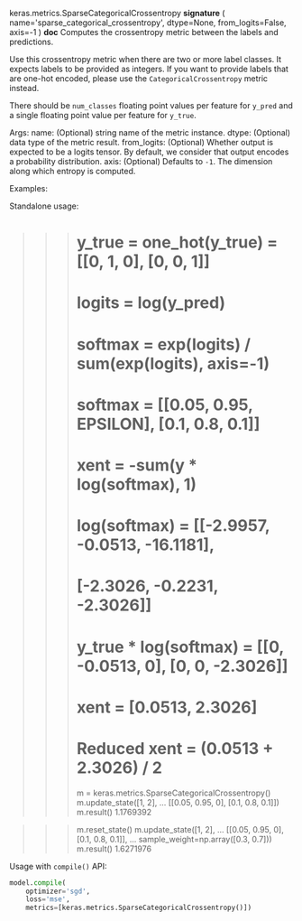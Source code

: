 keras.metrics.SparseCategoricalCrossentropy
__signature__
(
  name='sparse_categorical_crossentropy',
  dtype=None,
  from_logits=False,
  axis=-1
)
__doc__
Computes the crossentropy metric between the labels and predictions.

Use this crossentropy metric when there are two or more label classes.
It expects labels to be provided as integers. If you want to provide labels
that are one-hot encoded, please use the `CategoricalCrossentropy`
metric instead.

There should be `num_classes` floating point values per feature for `y_pred`
and a single floating point value per feature for `y_true`.

Args:
    name: (Optional) string name of the metric instance.
    dtype: (Optional) data type of the metric result.
    from_logits: (Optional) Whether output is expected
        to be a logits tensor. By default, we consider that output
        encodes a probability distribution.
    axis: (Optional) Defaults to `-1`.
        The dimension along which entropy is computed.

Examples:

Standalone usage:

>>> # y_true = one_hot(y_true) = [[0, 1, 0], [0, 0, 1]]
>>> # logits = log(y_pred)
>>> # softmax = exp(logits) / sum(exp(logits), axis=-1)
>>> # softmax = [[0.05, 0.95, EPSILON], [0.1, 0.8, 0.1]]
>>> # xent = -sum(y * log(softmax), 1)
>>> # log(softmax) = [[-2.9957, -0.0513, -16.1181],
>>> #                [-2.3026, -0.2231, -2.3026]]
>>> # y_true * log(softmax) = [[0, -0.0513, 0], [0, 0, -2.3026]]
>>> # xent = [0.0513, 2.3026]
>>> # Reduced xent = (0.0513 + 2.3026) / 2
>>> m = keras.metrics.SparseCategoricalCrossentropy()
>>> m.update_state([1, 2],
...                [[0.05, 0.95, 0], [0.1, 0.8, 0.1]])
>>> m.result()
1.1769392

>>> m.reset_state()
>>> m.update_state([1, 2],
...                [[0.05, 0.95, 0], [0.1, 0.8, 0.1]],
...                sample_weight=np.array([0.3, 0.7]))
>>> m.result()
1.6271976

Usage with `compile()` API:

```python
model.compile(
    optimizer='sgd',
    loss='mse',
    metrics=[keras.metrics.SparseCategoricalCrossentropy()])
```
